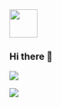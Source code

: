 <img src="https://github.com/Hitsuki9/Hitsuki9/raw/master/balloon.gif" width="50">

### Hi there 👋
![](https://img.shields.io/badge/-TypeScript-%23007ACC?style=flat-square&logo=TypeScript&logoColor=fff)

<img src="https://github-readme-stats.vercel.app/api?username=Hitsuki9&show_icons=true">
